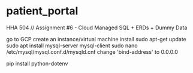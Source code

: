 # patient_portal
HHA 504 // Assignment #6 - Cloud Managed SQL + ERDs + Dummy Data


go to GCP
create an instance/virtual machine
install sudo apt-get update
sudo apt install mysql-server mysql-client
sudo nano /etc/mysql/mysql.conf.d/mysqld.cnf
change 'bind-address' to 0.0.0.0



pip install python-dotenv
